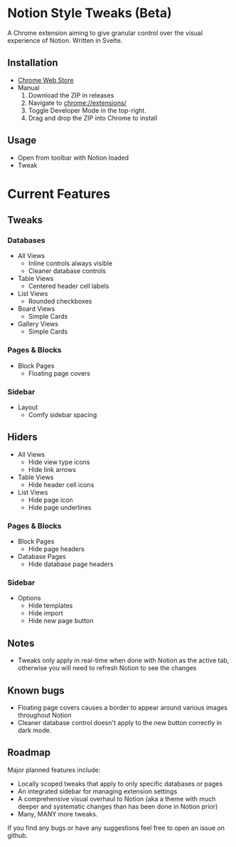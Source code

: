 # Notion Style Tweaks (Beta)

A Chrome extension aiming to give granular control over the visual experience of Notion.
Written in Svelte.

## Installation
- [Chrome Web Store](https://chrome.google.com/webstore/detail/notion-style-tweaks/fclmlifmfhekeohpojchhkmgpmkplkpo/related?hl=en-GB&authuser=0)
- Manual
  1. Download the ZIP in releases
  2. Navigate to [chrome://extensions/](chrome://extensions/)
  3. Toggle Developer Mode in the top-right.
  4. Drag and drop the ZIP into Chrome to install
 
 ## Usage
 - Open from toolbar with Notion loaded
 - Tweak
 
 # Current Features
## Tweaks
### Databases
- All Views
  - Inline controls always visible
  - Cleaner database controls
- Table Views
  - Centered header cell labels
- List Views
  - Rounded checkboxes
- Board Views
  - Simple Cards
- Gallery Views
  - Simple Cards
### Pages & Blocks
- Block Pages
  - Floating page covers
### Sidebar
- Layout
  - Comfy sidebar spacing
## Hiders
- All Views
  - Hide view type icons
  - Hide link arrows
- Table Views
  - Hide header cell icons
- List Views
  - Hide page icon
  - Hide page underlines
### Pages & Blocks
- Block Pages
  - Hide page headers
- Database Pages
  - Hide database page headers
### Sidebar
- Options
  - Hide templates
  - Hide import
  - Hide new page button

## Notes
- Tweaks only apply in real-time when done with Notion as the active tab, otherwise you will need to refresh Notion to see the changes

## Known bugs
- Floating page covers causes a border to appear around various images throughout Notion
- Cleaner database control doesn't apply to the new button correctly in dark mode.

## Roadmap
Major planned features include:
- Locally scoped tweaks that apply to only specific databases or pages
- An integrated sidebar for managing extension settings
- A comprehensive visual overhaul to Notion (aka a theme with much deeper and systematic changes than has been done in Notion prior)
- Many, MANY more tweaks.
 
If you find any bugs or have any suggestions feel free to open an issue on github.

